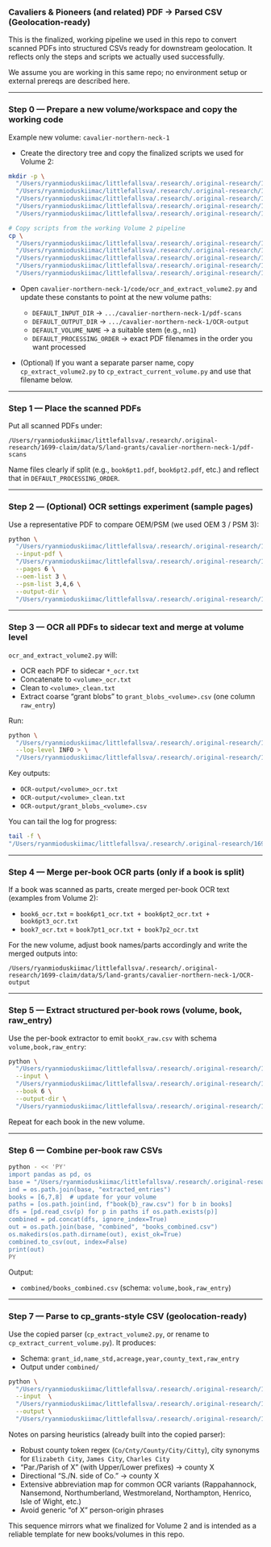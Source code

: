 ### Cavaliers & Pioneers (and related) PDF → Parsed CSV (Geolocation-ready)

This is the finalized, working pipeline we used in this repo to convert scanned PDFs into structured CSVs ready for downstream geolocation. It reflects only the steps and scripts we actually used successfully.

We assume you are working in this same repo; no environment setup or external prereqs are described here.

---

### Step 0 — Prepare a new volume/workspace and copy the working code
Example new volume: `cavalier-northern-neck-1`

- Create the directory tree and copy the finalized scripts we used for Volume 2:

```bash
mkdir -p \
  "/Users/ryanmioduskiimac/littlefallsva/.research/.original-research/1699-claim/data/S/land-grants/cavalier-northern-neck-1/pdf-scans" \
  "/Users/ryanmioduskiimac/littlefallsva/.research/.original-research/1699-claim/data/S/land-grants/cavalier-northern-neck-1/OCR-output" \
  "/Users/ryanmioduskiimac/littlefallsva/.research/.original-research/1699-claim/data/S/land-grants/cavalier-northern-neck-1/extracted_entries" \
  "/Users/ryanmioduskiimac/littlefallsva/.research/.original-research/1699-claim/data/S/land-grants/cavalier-northern-neck-1/combined" \
  "/Users/ryanmioduskiimac/littlefallsva/.research/.original-research/1699-claim/data/S/land-grants/cavalier-northern-neck-1/code"

# Copy scripts from the working Volume 2 pipeline
cp \
  "/Users/ryanmioduskiimac/littlefallsva/.research/.original-research/1699-claim/data/S/land-grants/cavalier-vol2-extraction/code/ocr_and_extract_volume2.py" \
  "/Users/ryanmioduskiimac/littlefallsva/.research/.original-research/1699-claim/data/S/land-grants/cavalier-vol2-extraction/code/ocr_settings_experiment.py" \
  "/Users/ryanmioduskiimac/littlefallsva/.research/.original-research/1699-claim/data/S/land-grants/cavalier-vol2-extraction/code/extract_book.py" \
  "/Users/ryanmioduskiimac/littlefallsva/.research/.original-research/1699-claim/data/S/land-grants/cavalier-vol2-extraction/code/cp_extract_volume2.py" \
  "/Users/ryanmioduskiimac/littlefallsva/.research/.original-research/1699-claim/data/S/land-grants/cavalier-northern-neck-1/code/"
```

- Open `cavalier-northern-neck-1/code/ocr_and_extract_volume2.py` and update these constants to point at the new volume paths:
  - `DEFAULT_INPUT_DIR` → `.../cavalier-northern-neck-1/pdf-scans`
  - `DEFAULT_OUTPUT_DIR` → `.../cavalier-northern-neck-1/OCR-output`
  - `DEFAULT_VOLUME_NAME` → a suitable stem (e.g., `nn1`)
  - `DEFAULT_PROCESSING_ORDER` → exact PDF filenames in the order you want processed

- (Optional) If you want a separate parser name, copy `cp_extract_volume2.py` to `cp_extract_current_volume.py` and use that filename below.

---

### Step 1 — Place the scanned PDFs
Put all scanned PDFs under:
```
/Users/ryanmioduskiimac/littlefallsva/.research/.original-research/1699-claim/data/S/land-grants/cavalier-northern-neck-1/pdf-scans
```
Name files clearly if split (e.g., `book6pt1.pdf`, `book6pt2.pdf`, etc.) and reflect that in `DEFAULT_PROCESSING_ORDER`.

---

### Step 2 — (Optional) OCR settings experiment (sample pages)
Use a representative PDF to compare OEM/PSM (we used OEM 3 / PSM 3):

```bash
python \
  "/Users/ryanmioduskiimac/littlefallsva/.research/.original-research/1699-claim/data/S/land-grants/cavalier-northern-neck-1/code/ocr_settings_experiment.py" \
  --input-pdf \
  "/Users/ryanmioduskiimac/littlefallsva/.research/.original-research/1699-claim/data/S/land-grants/cavalier-northern-neck-1/pdf-scans/one_book.pdf" \
  --pages 6 \
  --oem-list 3 \
  --psm-list 3,4,6 \
  --output-dir \
  "/Users/ryanmioduskiimac/littlefallsva/.research/.original-research/1699-claim/data/S/land-grants/cavalier-northern-neck-1/OCR-experiments"
```

---

### Step 3 — OCR all PDFs to sidecar text and merge at volume level
`ocr_and_extract_volume2.py` will:
- OCR each PDF to sidecar `*_ocr.txt`
- Concatenate to `<volume>_ocr.txt`
- Clean to `<volume>_clean.txt`
- Extract coarse “grant blobs” to `grant_blobs_<volume>.csv` (one column `raw_entry`)

Run:
```bash
python \
  "/Users/ryanmioduskiimac/littlefallsva/.research/.original-research/1699-claim/data/S/land-grants/cavalier-northern-neck-1/code/ocr_and_extract_volume2.py" \
  --log-level INFO > \
  "/Users/ryanmioduskiimac/littlefallsva/.research/.original-research/1699-claim/data/S/land-grants/cavalier-northern-neck-1/OCR-output/run.log" 2>&1
```

Key outputs:
- `OCR-output/<volume>_ocr.txt`
- `OCR-output/<volume>_clean.txt`
- `OCR-output/grant_blobs_<volume>.csv`

You can tail the log for progress:
```bash
tail -f \
"/Users/ryanmioduskiimac/littlefallsva/.research/.original-research/1699-claim/data/S/land-grants/cavalier-northern-neck-1/OCR-output/run.log"
```

---

### Step 4 — Merge per-book OCR parts (only if a book is split)
If a book was scanned as parts, create merged per-book OCR text (examples from Volume 2):
- `book6_ocr.txt` = `book6pt1_ocr.txt + book6pt2_ocr.txt + book6pt3_ocr.txt`
- `book7_ocr.txt` = `book7pt1_ocr.txt + book7p2_ocr.txt`

For the new volume, adjust book names/parts accordingly and write the merged outputs into:
```
/Users/ryanmioduskiimac/littlefallsva/.research/.original-research/1699-claim/data/S/land-grants/cavalier-northern-neck-1/OCR-output
```

---

### Step 5 — Extract structured per-book rows (volume, book, raw_entry)
Use the per-book extractor to emit `bookX_raw.csv` with schema `volume,book,raw_entry`:

```bash
python \
  "/Users/ryanmioduskiimac/littlefallsva/.research/.original-research/1699-claim/data/S/land-grants/cavalier-northern-neck-1/code/extract_book.py" \
  --input \
  "/Users/ryanmioduskiimac/littlefallsva/.research/.original-research/1699-claim/data/S/land-grants/cavalier-northern-neck-1/OCR-output/book6_ocr.txt" \
  --book 6 \
  --output-dir \
  "/Users/ryanmioduskiimac/littlefallsva/.research/.original-research/1699-claim/data/S/land-grants/cavalier-northern-neck-1/extracted_entries"
```
Repeat for each book in the new volume.

---

### Step 6 — Combine per-book raw CSVs
```bash
python - << 'PY'
import pandas as pd, os
base = "/Users/ryanmioduskiimac/littlefallsva/.research/.original-research/1699-claim/data/S/land-grants/cavalier-northern-neck-1"
ind = os.path.join(base, "extracted_entries")
books = [6,7,8]  # update for your volume
paths = [os.path.join(ind, f"book{b}_raw.csv") for b in books]
dfs = [pd.read_csv(p) for p in paths if os.path.exists(p)]
combined = pd.concat(dfs, ignore_index=True)
out = os.path.join(base, "combined", "books_combined.csv")
os.makedirs(os.path.dirname(out), exist_ok=True)
combined.to_csv(out, index=False)
print(out)
PY
```

Output:
- `combined/books_combined.csv` (schema: `volume,book,raw_entry`)

---

### Step 7 — Parse to cp_grants-style CSV (geolocation-ready)
Use the copied parser (`cp_extract_volume2.py`, or rename to `cp_extract_current_volume.py`). It produces:
- Schema: `grant_id,name_std,acreage,year,county_text,raw_entry`
- Output under `combined/`

```bash
python \
  "/Users/ryanmioduskiimac/littlefallsva/.research/.original-research/1699-claim/data/S/land-grants/cavalier-northern-neck-1/code/cp_extract_volume2.py" \
  --input  \
  "/Users/ryanmioduskiimac/littlefallsva/.research/.original-research/1699-claim/data/S/land-grants/cavalier-northern-neck-1/combined/books_combined.csv" \
  --output \
  "/Users/ryanmioduskiimac/littlefallsva/.research/.original-research/1699-claim/data/S/land-grants/cavalier-northern-neck-1/combined/cp_grants_nn1.csv"
```

Notes on parsing heuristics (already built into the copied parser):
- Robust county token regex (`Co/Cnty/County/City/Citty`), city synonyms for `Elizabeth City`, `James City`, `Charles City`
- “Par./Parish of X” (with Upper/Lower prefixes) → county X
- Directional “S./N. side of <County> Co.” → county X
- Extensive abbreviation map for common OCR variants (Rappahannock, Nansemond, Northumberland, Westmoreland, Northampton, Henrico, Isle of Wight, etc.)
- Avoid generic “of X” person-origin phrases

This sequence mirrors what we finalized for Volume 2 and is intended as a reliable template for new books/volumes in this repo.
